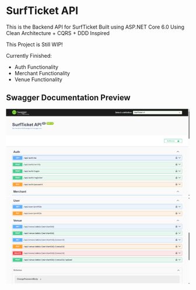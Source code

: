 # SurfTicket API

This is the Backend API for SurfTicket
Built using ASP.NET Core 6.0
Using Clean Architecture + CQRS + DDD Inspired

This Project is Still WIP!

Currently Finished:
- Auth Functionality
- Merchant Functionality
- Venue Functionality

## Swagger Documentation Preview

![Swagger1](wwwroot/Demo/Swagger1.png)
![Swagger2](wwwroot/Demo/Swagger2.png)
